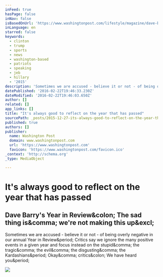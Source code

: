 ```yaml
---
inFeed: true
hasPage: false
inNav: false
isBasedOnUrl: 'https://www.washingtonpost.com/lifestyle/magazine/dave-barrys-year-in-review-the-sad-thing-is-were-not-making-this-up/2015/12/20/5a55390a-993c-11e5-94f0-9eeaff906ef3_story.html'
inLanguage: en
starred: false
keywords:
  - clinton
  - trump
  - sports
  - news
  - washington-based
  - patriots
  - speaking
  - jeb
  - hillary
  - '2015'
description: 'Sometimes we are accused - believe it or not - of being overly negative in our annual Year in Review. Critics say we ignore the many positive events in a given year and focus instead on the stupid, the tragic, the evil, the disgusting, the Kardashians. Okay, critics: We have heard you.'
datePublished: '2016-02-22T19:46:33.230Z'
dateModified: '2016-02-22T19:46:03.650Z'
author: []
related: []
app_links: []
title: "It's always good to reflect on the year that has passed"
sourcePath: _posts/2015-12-27-its-always-good-to-reflect-on-the-year-that-has-passed.md
published: true
authors: []
publisher:
  name: Washington Post
  domain: www.washingtonpost.com
  url: 'https://www.washingtonpost.com'
  favicon: 'https://www.washingtonpost.com/favicon.ico'
_context: 'http://schema.org'
_type: MediaObject

---
```

# It's always good to reflect on the year that has passed

<article style=""><h1>Dave Barry's Year in Review&amp;colon; The sad thing is&amp;comma; we're not making this up&amp;excl;</h1><p>Sometimes we are accused - believe it or not - of being overly negative in our annual Year in Review&amp;period; Critics say we ignore the many positive events in a given year and focus instead on the stupid&amp;comma; the tragic&amp;comma; the evil&amp;comma; the disgusting&amp;comma; the Kardashians&amp;period; Okay&amp;comma; critics&amp;colon; We have heard you&amp;period;</p><img src="https://img.washingtonpost.com/rw/2010-2019/WashingtonPost/2015/12/07/Production/Magazine/Graphics/1227DAVEBARRY2.jpg" /></article>